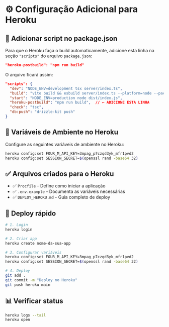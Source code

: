 # ⚙️ Configuração Adicional para Heroku

## 📝 Adicionar script no package.json

Para que o Heroku faça o build automaticamente, adicione esta linha na seção `"scripts"` do arquivo `package.json`:

```json
"heroku-postbuild": "npm run build"
```

O arquivo ficará assim:

```json
"scripts": {
  "dev": "NODE_ENV=development tsx server/index.ts",
  "build": "vite build && esbuild server/index.ts --platform=node --packages=external --bundle --format=esm --outdir=dist",
  "start": "NODE_ENV=production node dist/index.js",
  "heroku-postbuild": "npm run build",  // ← ADICIONE ESTA LINHA
  "check": "tsc",
  "db:push": "drizzle-kit push"
}
```

## 🔐 Variáveis de Ambiente no Heroku

Configure as seguintes variáveis de ambiente no Heroku:

```bash
heroku config:set FOUR_M_API_KEY=3mpag_p7czqd3yk_mfr1pvd2
heroku config:set SESSION_SECRET=$(openssl rand -base64 32)
```

## ✅ Arquivos criados para o Heroku

- ✅ `Procfile` - Define como iniciar a aplicação
- ✅ `.env.example` - Documenta as variáveis necessárias  
- ✅ `DEPLOY_HEROKU.md` - Guia completo de deploy

## 🚀 Deploy rápido

```bash
# 1. Login
heroku login

# 2. Criar app
heroku create nome-da-sua-app

# 3. Configurar variáveis
heroku config:set FOUR_M_API_KEY=3mpag_p7czqd3yk_mfr1pvd2
heroku config:set SESSION_SECRET=$(openssl rand -base64 32)

# 4. Deploy
git add .
git commit -m "Deploy no Heroku"
git push heroku main
```

## 📊 Verificar status

```bash
heroku logs --tail
heroku open
```
